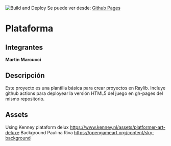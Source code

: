 ![Build and Deploy][badge]
Se puede ver desde: [Github Pages][gh-pages]

# Plataforma

## Integrantes

**Martin Marcucci**

## Descripción

Este proyecto es una plantilla básica para crear proyectos en Raylib. Incluye github actions
para deployear la versión HTML5 del juego en gh-pages del mismo repositorio.


## Assets 

Using Kenney plataform delux  https://www.kenney.nl/assets/platformer-art-deluxe
Background Paulina Riva https://opengameart.org/content/sky-background


[gh-pages]:https://rmarku.github.io/plantilla-raylib/
[badge]:https://github.com/rmarku/plantilla-raylib/workflows/Build%20and%20Deploy/badge.svg
